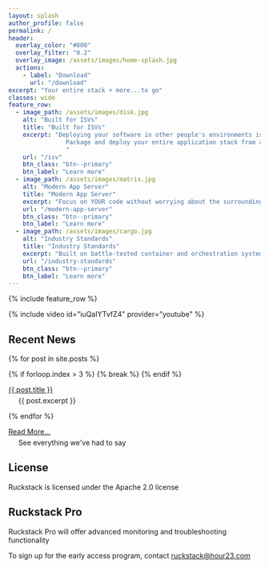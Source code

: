 ```yaml
---
layout: splash
author_profile: false
permalink: /
header:
  overlay_color: "#000"
  overlay_filter: "0.2"
  overlay_image: /assets/images/home-splash.jpg
  actions:
    - label: "Download"
      url: "/download"
excerpt: "Your entire stack + more...to go"
classes: wide
feature_row:
  - image_path: /assets/images/disk.jpg
    alt: "Built for ISVs"
    title: "Built for ISVs"
    excerpt: "Deploying your software in other people's environments is HARD.               
                Package and deploy your entire application stack from a single installable file.
                "
    url: "/isv"
    btn_class: "btn--primary"
    btn_label: "Learn more"
  - image_path: /assets/images/matrix.jpg
    alt: "Modern App Server"
    title: "Modern App Server"
    excerpt: "Focus on YOUR code without worrying about the surrounding infrastructure. Any technology, any services."
    url: "/modern-app-server"
    btn_class: "btn--primary"
    btn_label: "Learn more"
  - image_path: /assets/images/cargo.jpg
    alt: "Industry Standards"
    title: "Industry Standards"
    excerpt: "Built on battle-tested container and orchestration systems. Built-in best practices without the complexity."
    url: "/industry-standards"
    btn_class: "btn--primary"
    btn_label: "Learn more"      
---
```


{% include feature_row %}

{% include video id="iuQaIYTvfZ4" provider="youtube" %}

## Recent News

<dl>
{% for post in site.posts %}

  {% if forloop.index > 3 %}
    {% break %}
  {% endif %}

<dt><a href="{{ post.url }}">{{ post.title }}</a></dt>
<dl style="margin-left: 20px; margin-top: 5px">{{ post.excerpt }}</dl>

{% endfor %}

<dt><a href="/blog">Read More...</a></dt>
<dl style="margin-left: 20px; margin-top: 5px">See everything we've had to say</dl>

</dl>

## License

Ruckstack is licensed under the Apache 2.0 license

## Ruckstack Pro

Ruckstack Pro will offer advanced monitoring and troubleshooting functionality

To sign up for the early access program, contact [ruckstack@hour23.com](mailto:ruckstack@hour23.com)
